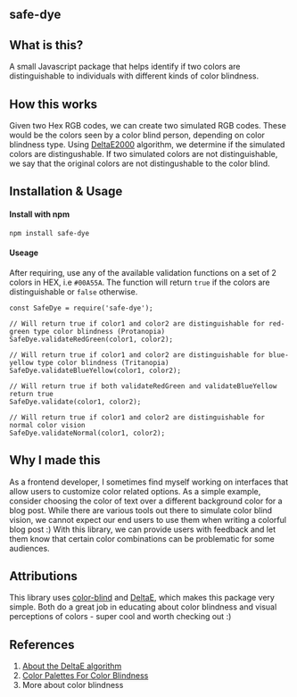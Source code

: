 ## safe-dye

## What is this?
A small Javascript package that helps identify if two colors are distinguishable to individuals with different kinds of color blindness.

## How this works
Given two Hex RGB codes, we can create two simulated RGB codes. These would be the colors seen by a color blind person, depending on color blindness type. Using [DeltaE2000](http://zschuessler.github.io/DeltaE/learn/) algorithm, we determine if the simulated colors are distingushable. If two simulated colors are not distinguishable, we say that the original colors are not distingushable to the color blind.

## Installation & Usage

#### Install with npm

```
npm install safe-dye
```

#### Useage

After requiring, use any of the available validation functions on a set of 2 colors in HEX, i.e `#00A55A`.
The function will return `true` if the colors are distinguishable or `false` otherwise.

```
const SafeDye = require('safe-dye');

// Will return true if color1 and color2 are distinguishable for red-green type color blindness (Protanopia)
SafeDye.validateRedGreen(color1, color2);

// Will return true if color1 and color2 are distinguishable for blue-yellow type color blindness (Tritanopia)
SafeDye.validateBlueYellow(color1, color2);

// Will return true if both validateRedGreen and validateBlueYellow return true
SafeDye.validate(color1, color2);

// Will return true if color1 and color2 are distinguishable for normal color vision
SafeDye.validateNormal(color1, color2);
```

## Why I made this

As a frontend developer, I sometimes find myself working on interfaces that allow users to customize color related options. As a simple example, consider choosing the color of text over a different background color for a blog post. While there are various tools out there to simulate color blind vision, we cannot expect our end users to use them when writing a colorful blog post :)
With this library, we can provide users with feedback and let them know that certain color combinations can be problematic for some audiences.

## Attributions
This library uses [color-blind](https://github.com/skratchdot/color-blind) and [DeltaE](https://github.com/zschuessler/DeltaE), which makes this package very simple. Both do a great job in educating about color blindness and visual perceptions of colors - super cool and worth checking out :)

## References

1. [About the DeltaE algorithm](http://zschuessler.github.io/DeltaE/learn/)
2. [Color Palettes For Color Blindness](http://mkweb.bcgsc.ca/colorblind/)
3. More about color blindness
